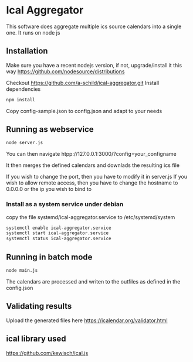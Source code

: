 # Ical Aggregator

This software does aggregate multiple ics source calendars into a single one.
It runs on node js

## Installation
Make sure you have a recent nodejs version, if not, upgrade/install it this way
https://github.com/nodesource/distributions

Checkout https://github.com/a-schild/ical-aggregator.git
Install dependencies
```bash
npm install
```
Copy config-sample.json to config.json and adapt to your needs


## Running as webservice
```bash
node server.js
```
You can then navigate htpp://127.0.0.1:3000/?config=your_configname

It then merges the defined calendars and downlads the resulting ics file

If you wish to change the port, then you have to modify it in server.js
If you wish to allow remote access, then you have to change the hostname to 0.0.0.0 or the ip you  wish to bind to

### Install as a system service under debian
copy the file systemd/ical-aggregator.service to /etc/systemd/system
```bash
systemctl enable ical-aggregator.service
systemctl start ical-aggregator.service
systemctl status ical-aggregator.service
```


## Running in batch mode
```bash
node main.js
```

The calendars are processed and writen to the outfiles as defined in the config.json

## Validating results
Upload the generated files here
https://icalendar.org/validator.html


## ical library used
https://github.com/kewisch/ical.js
